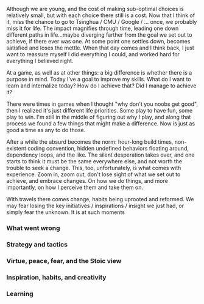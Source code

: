 Although we are young, and the cost of making sub-optimal choices is relatively small, but with each choice there still is a cost.
Now that I think of it, miss the chance to go to Tsinghua / CMU / Google / ... once, we probably miss it for life.
The impact magnifies through time, leading one down different paths in life...maybe diverging farther from the goal we set out to achieve, if there ever was one.
At some point one settles down, becomes satisfied and loses the mettle. When that day comes and I think back, I just want to reassure myself I did everything I could, and worked hard for everything I believed right.

At a game, as well as at other things: a big difference is whether there is a purpose in mind.
Today I’ve a goal to improve my skills.
What do I want to learn and internalize today? How do I achieve that? Did I manage to achieve it?

There were times in games when I thought "why don't you noobs get good", then I realized it's just different life priorities. Some play to have fun, some play to win.
I'm still in the middle of figuring out why I play, and along that process we found a few things that might make a difference. Now is just as good a time as any to do those.

After a while the absurd becomes the norm: hour-long build times, non-existent coding convention, hidden undefined behaviors floating around, dependency loops, and the like.
The silent desperation takes over, and one starts to think it must be the same everywhere else, and not worth the trouble to seek a change.
This, too, unfortunately, is what comes with experience.
Zoom in, zoom out, don't lose sight of what we set out to achieve, and embrace changes. On how we do things, and more importantly, on how I perceive them and take them on.

With travels there comes change, habits being uprooted and reformed.
We may fear losing the key initiatives / inspirations / insight we just had, or simply fear the unknown.
It is at such moments 

### What went wrong

### Strategy and tactics

### Virtue, peace, fear, and the Stoic view

### Inspiration, habits, and creativity

### Learning
